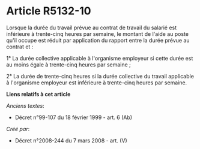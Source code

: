 # Article R5132-10

Lorsque la durée du travail prévue au contrat de travail du salarié est inférieure à trente-cinq heures par semaine, le
montant de l'aide au poste qu'il occupe est réduit par application du rapport entre la durée prévue au contrat et :

1° La durée collective applicable à l'organisme employeur si cette durée est au moins égale à trente-cinq heures par
semaine ;

2° La durée de trente-cinq heures si la durée collective du travail applicable à l'organisme employeur est inférieure à
trente-cinq heures par semaine.

**Liens relatifs à cet article**

_Anciens textes_:

  - Décret n°99-107 du 18 février 1999 - art. 6 (Ab)

_Créé par_:

  - Décret n°2008-244 du 7 mars 2008 - art. (V)
